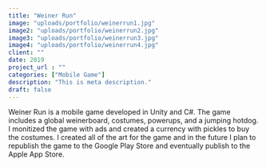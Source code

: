 ```yaml
---
title: "Weiner Run"
image: "uploads/portfolio/weinerrun1.jpg"
image2: "uploads/portfolio/weinerrun2.jpg"
image3: "uploads/portfolio/weinerrun3.jpg"
image4: "uploads/portfolio/weinerrun4.jpg"
client: ""
date: 2019
project_url : ""
categories: ["Mobile Game"]
description: "This is meta description."
draft: false
---
```


Weiner Run is a mobile game developed in Unity and C#. The game includes a global weinerboard, costumes, powerups, and a jumping hotdog. I monitized the game with ads and created a currency with pickles to buy the costumes. I created all of the art for the game and in the future I plan to republish the game to the Google Play Store and eventually publish to the Apple App Store. 
